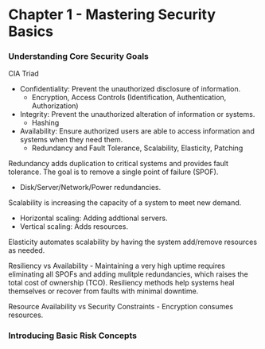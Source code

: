 # Chapter 1 - Mastering Security Basics 

### Understanding Core Security Goals

CIA Triad
- Confidentiality: Prevent the unauthorized disclosure of information.
  - Encryption, Access Controls (Identification, Authentication, Authorization)
- Integrity: Prevent the unauthorized alteration of information or systems.
  - Hashing
- Availability: Ensure authorized users are able to access information and systems when they need them.
  - Redundancy and Fault Tolerance, Scalability, Elasticity, Patching
 
Redundancy adds duplication to critical systems and provides fault tolerance. The goal is to remove a single point of failure (SPOF). 
  - Disk/Server/Network/Power redundancies.

Scalability is increasing the capacity of a system to meet new demand.
  - Horizontal scaling: Adding addtional servers.
  - Vertical scaling: Adds resources.

Elasticity automates scalability by having the system add/remove resources as needed.

Resiliency vs Availability - Maintaining a very high uptime requires eliminating all SPOFs and adding mulitple redundancies, which raises the total cost of ownership (TCO). Resiliency methods help systems heal themselves or recover from faults with minimal downtime. 

Resource Availability vs Security Constraints - Encryption consumes resources. 

### Introducing Basic Risk Concepts
